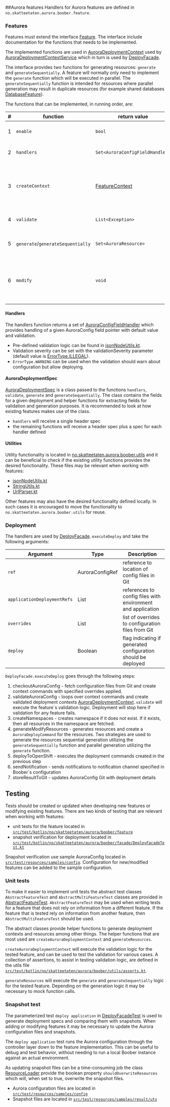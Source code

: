 
##Aurora features
Handlers for Aurora features are defined in `no.skatteetaten.aurora.boober.feature`.

### Features
Features must extend the interface [Feature](./src/main/kotlin/no/skatteetaten/aurora/boober/feature/Feature.kt).
The interface include documentation for the functions that needs to be implemented.

The implemented functions are used in [AuroraDeploymentContext](./src/main/kotlin/no/skatteetaten/aurora/boober/model/AuroraDeploymentContext.kt)
used by [AuroraDeploymentContextService](./src/main/kotlin/no/skatteetaten/aurora/boober/service/AuroraDeploymentContextService.kt)
which in turn is used by [DeployFacade](./src/main/kotlin/no/skatteetaten/aurora/boober/facade/DeployFacade.kt). 


The interface provides two functions for generating resources: `generate` and `generateSequentially`.
A feature will normally only need to implement the `generate` function which will be executed in parallel.
The `generateSequentially` function is intended for resources where parallel generation may result in duplicate resources (for example shared databases [DatabaseFeature](./src/main/kotlin/no/skatteetaten/aurora/boober/feature/DatabaseFeature.kt)). 

The functions that can be implemented, in running order, are:

| #   | function                          | return value                                                                         | desc                                                                                          |
|-----|-----------------------------------|--------------------------------------------------------------------------------------|-----------------------------------------------------------------------------------------------|
| 1   | `enable`                          | `bool`                                                                               | indicates if feature should run                                                               |
| 2   | `handlers`                        | `Set<AuroraConfigFieldHandler>`                                                      | create handlers for configuration fields                                                      |
| 3   | `createContext`                   | [FeatureContext](./src/main/kotlin/no/skatteetaten/aurora/boober/feature/Feature.kt) | create context for a given feature, context is sent to `validate`, `generate`, `modify` steps |
| 4   | `validate`                        | `List<Exception>`                                                                    | performs validation for a given feature                                                       |
| 5   | `generate`/`generateSequentially` | `Set<AuroraResource>`                                                                | generates AuroraResources for a given feature                                                 |
| 6   | `modify`                          | `void`                                                                               | modify generated resources, performed after all features has completed the generate step      |

#### Handlers
The handlers function returns a set of [AuroraConfigFieldHandler](./src/main/kotlin/no/skatteetaten/aurora/boober/model/AuroraConfigFieldHandler.kt)
which provides handling of a given AuroraConfig field pointer with default value and validation.
- Pre-defined validation logic can be found in [jsonNodeUtils.kt](./src/main/kotlin/no/skatteetaten/aurora/boober/utils/jsonNodeUtils.kt).
- Validation severity can be set with the validationSeverity parameter (default value is [ErrorType.ILLEGAL](./src/main/kotlin/no/skatteetaten/aurora/boober/model/errors.kt)).
- `ErrorType.WARNING` can be used when the validation should warn about configuration but allow deploying.

#### AuroraDeploymentSpec
[AuroraDeploymentSpec](./src/main/kotlin/no/skatteetaten/aurora/boober/model/AuroraDeploymentSpec.kt) is a class passed to the functions `handlers`, `validate`, `generate` and `generateSequentially`.
The class contains the fields for a given deployment and helper functions for extracting fields for validation and generation purposes.
It is recommended to look at how existing features makes use of the class.

- `handlers` will receive a single header spec
- the remaining functions will receive a header spec plus a spec for each handler defined

#### Utilities
Utility functionality is located in [no.skatteetaten.aurora.boober.utils](./src/main/kotlin/no/skatteetaten/aurora/boober/utils)
and it can be beneficial to check if the existing utility functions provides the desired functionality.
These files may be relevant when working with features:
- [jsonNodeUtils.kt](./src/main/kotlin/no/skatteetaten/aurora/boober/utils/jsonNodeUtils.kt)
- [StringUtils.kt](./src/main/kotlin/no/skatteetaten/aurora/boober/utils/StringUtils.kt)
- [UrlParser.kt](./src/main/kotlin/no/skatteetaten/aurora/boober/utils/UrlParser.kt)

Other features may also have the desired functionality defined locally. In such cases it is encouraged to
move the functionality to `no.skatteetaten.aurora.boober.utils` for reuse.

### Deployment
The handlers are used by [DeployFacade](./src/main/kotlin/no/skatteetaten/aurora/boober/facade/DeployFacade.kt)`.executeDeploy` 
and take the following arguments:

| Argument                    | Type                           | Description                                                   |
|-----------------------------|--------------------------------|---------------------------------------------------------------|
| `ref`                       | AuroraConfigRef                | reference to location of config files in Git                  |
| `applicationDeploymentRefs` | List<ApplicationDeploymentRef> | references to config files with environment and application   |
| `overrides`                 | List<AuroraConfigFile>         | list of overrides to configuration files from Git             |
| `deploy`                    | Boolean                        | flag indicating if generated configuration should be deployed |

`DeployFacade.executeDeploy` goes through the following steps:
1. checkoutAuroraConfig - fetch configuration files from Git and create context commands with specified overrides applied.
2. validateAuroraConfig - loops over context commands and create validated deployment contexts [AuroraDeploymentContext](./src/main/kotlin/no/skatteetaten/aurora/boober/model/AuroraDeploymentContext.kt)`.validate` will execute the feature`s validation logic.
Deployment will stop here if validation for any feature fails.
3. createNamespaces - creates namespace if it does not exist. If it exists, then all resources in the namespace are fetched.
4. generateModifyResources - generates resources and create a `AuroraDeployCommand` for the resources.
Two strategies are used to generate the resources sequential generation utilizing the `generateSequentially` function and parallel generation utilizing the `generate` function.
5. deployToOpenShift - executes the deployment commands created in the previous step
6. sendNotification - sends notifications to notification channel specified in Boober`s configuration
7. storeResultToGit - updates AuroraConfig Git with deployment details

## Testing
Tests should be created or updated when developing new features or modifying existing features.
There are two kinds of testing that are relevant when working with features:
- unit tests for the feature located in [`src/test/kotlin/no/skatteetaten/aurora/boober/feature`](./src/test/kotlin/no/skatteetaten/aurora/boober/feature)
- snapshot verification for deployment located in [`src/test/kotlin/no/skatteetaten/aurora/boober/facade/DeployFacadeTest.kt`](./src/test/kotlin/no/skatteetaten/aurora/boober/feature)

Snapshot verification use sample AuroraConfig located in [`src/test/resources/samples/config`](./src/test/resources/samples/config).
Configuration for new/modified features can be added to the sample configuration.

### Unit tests
To make it easier to implement unit tests the abstract test classes `AbstractFeatureTest` and `AbstractMultiFeatureTest`
classes are provided in [AbstractFeatureTest](./src/test/kotlin/no/skatteetaten/aurora/boober/utils/AbstractFeatureTest.kt).
`AbstractFeatureTest` may be used when writing tests for a feature that does not rely on information from a different feature.
If the feature that is tested rely on information from another feature, then `AbstractMultiFeatureTest` should be used.

The abstract classes provide helper functions to generate deployment contexts and resources among other things.
The helper functions that are most used are `createAuroraDeploymentContext` and `generateResources`.

`createAuroraDeploymentContext` will execute the validation logic for the tested feature, and can be used to test the validation for various cases.
A collection of assertions, to assist in testing validation logic, are defined in the utils file [`src/test/kotlin/no/skatteetaten/aurora/boober/utils/asserts.kt`](./src/test/kotlin/no/skatteetaten/aurora/boober/utils/asserts.kt).

`generateResources` will execute the `generate` and `generateSequentially` logic for the tested feature.
Depending on the generation logic it may be necessary to mock function calls.

### Snapshot test
The parameterized test `deploy application` in [DeployFacadeTest](./src/test/kotlin/no/skatteetaten/aurora/boober/facade/DeployFacadeTest.kt)
is used to generate deployment specs and comparing them with snapshots. When adding or modifying features it may be necessary to update the
Aurora configuration files and snapshots.

The `deploy application` test runs the Aurora configuration through the controller layer down to the feature implementation.
This can be useful to debug and test behavior, without needing to run a local Boober instance against an actual environment.

As updating snapshot files can be a time-consuming job the class [ResourceLoader](./src/test/kotlin/no/skatteetaten/aurora/boober/utils/ResourceLoader.kt)
provide the boolean property `shouldOverwriteResources` which will, when set to true, overwrite the snapshot files.

- Aurora configuration files are located in [`src/test/resources/samples/config`](./src/test/resources/samples/config)
- Snapshot files are located in [`src/test/resources/samples/result/utv`](./src/test/resources/samples/result/utv)